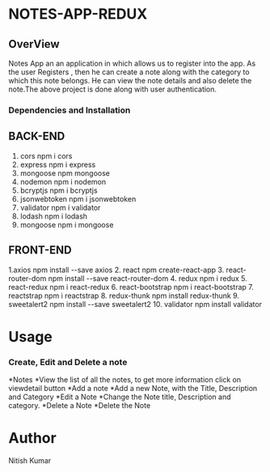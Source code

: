 # NOTES-APP-REDUX

## OverView
Notes App an an application in which allows us to register into  the app. As the user Registers , then  he can  create a note along with  the  category  to which  this  note belongs. He can view the  note details and also delete the note.The above project is done along with user authentication.

### Dependencies and Installation
## BACK-END
   1. cors npm i cors
   2. express npm i express
   3. mongoose npm mongoose
   4. nodemon npm i nodemon
   5. bcryptjs npm i bcryptjs
   6. jsonwebtoken npm i jsonwebtoken
   7. validator npm i validator
   8. lodash npm i lodash
   9. mongoose npm i mongoose
 ## FRONT-END
   1.axios npm install --save axios
   2. react npm create-react-app
   3. react-router-dom npm install --save react-router-dom
   4. redux npm i redux
   5. react-redux npm i react-redux
   6. react-bootstrap npm i react-bootstrap
   7. reactstrap npm i reactstrap
   8. redux-thunk npm install redux-thunk
   9. sweetalert2 npm install --save sweetalert2
   10. validator npm install validator  
 # Usage
 ### Create, Edit and Delete a note
 *Notes
  *View the list of all the notes, to get more information click on viewdetail button
 *Add a note
  *Add a new Note, with the Title, Description and Category
 *Edit a Note
  *Change the Note title, Description and category.
 *Delete a Note
  *Delete the Note
          
# Author 
Nitish Kumar
